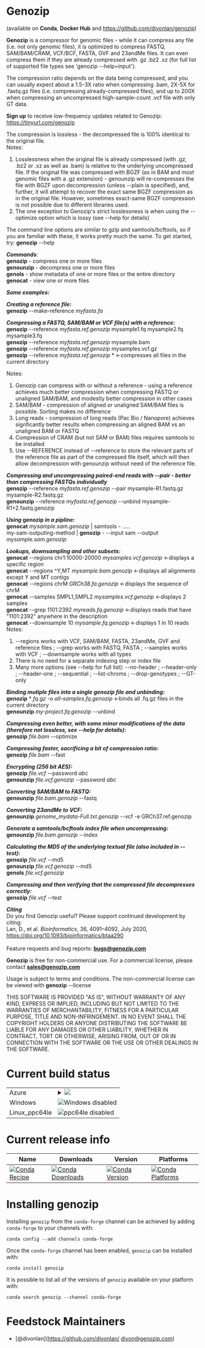 Genozip
=======  
  
(available on **Conda**, **Docker Hub** and https://github.com/divonlan/genozip)  
  
**Genozip** is a compressor for genomic files - while it can compress any file (i.e. not only genomic files), it is optimized to compress FASTQ, SAM/BAM/CRAM, VCF/BCF, FASTA, GVF and 23andMe files. It can even compress them if they are already compressed with .gz .bz2 .xz (for full list of supported file types see 'genozip --help=input').  
  
The compression ratio depends on the data being compressed, and you can usually expect about a 1.5-3X ratio when compressing .bam, 2X-5X for .fastq.gz files (i.e. compressing already-compressed files), and up to 200X when compressing an uncompressed high-sample-count .vcf file with only GT data.  
  
**Sign up** to receive low-frequency updates related to Genozip: https://tinyurl.com/genozip  
  
The compression is lossless - the decompressed file is 100% identical to the original file.  
Notes:   
1. Losslessness when the original file is already compressed (with .gz, .bz2 or .xz as well as .bam) is relative to the underlying uncompressed file. If the original file was compressed with BGZF (as in BAM and most genomic files with a .gz extension) - genounzip will re-compresses the file with BGZF upon decompression (unless --plain is specified), and, further, it will attempt to recover the exact same BGZF compression as in the original file. However, sometimes exact-same BGZF compression is not possible due to different libraries used.  
2. The one exception to Genozip's strict losslessness is when using the --optimize option which is lossy (see --help for details)  
  
The command line options are similar to gzip and samtools/bcftools, so if you are familiar with these, it works pretty much the same. To get started, try: **genozip** --help  
  
***Commands***:   
**genozip**   - compress one or more files   
**genounzip** - decompress one or more files   
**genols**    - show metadata of one or more files or the entire directory   
**genocat**   - view one or more files   
  
***Some examples:***  
  
***Creating a reference file:***  
**genozip** --make-reference *myfasta.fa*  
  
***Compressing a FASTQ, SAM/BAM or VCF file(s) with a reference:***  
**genozip** --reference *myfasta.ref.genozip* mysample1.fq mysample2.fq mysample3.fq  
**genozip** --reference *myfasta.ref.genozip* mysample.bam  
**genozip** --reference *myfasta.ref.genozip* mysamples.vcf.gz  
**genozip** --reference *myfasta.ref.genozip* *     ←compresses all files in the current directory  
  
Notes:  
1. Genozip can compress with or without a reference - using a reference achieves much better compression when compressing FASTQ or unaligned SAM/BAM, and modestly better compression in other cases  
2. SAM/BAM - compression of aligned or unaligned SAM/BAM files is possible. Sorting makes no difference  
3. Long reads - compression of long reads (Pac Bio / Nanopore) achieves signficantly better results when compressing an aligned BAM vs an unaligned BAM or FASTQ  
4. Compression of CRAM (but not SAM or BAM) files requires samtools to be installed  
5. Use --REFERENCE instead of --reference to store the relevant parts of the reference file as part of the compressed file itself, which will then allow decompression with genounzip without need of the reference file.  
  
***Compressing and uncompressing paired-end reads with --pair - better than compressing FASTQs individually***  
**genozip** --reference *myfasta.ref.genozip* --pair mysample-R1.fastq.gz mysample-R2.fastq.gz  
**genounzip** --reference *myfasta.ref.genozip* --unbind mysample-R1+2.fastq.genozip  
  
***Using* genozip *in a pipline:***  
**genocat** *mysample.sam.genozip* | samtools - .....  
my-sam-outputing-method | **genozip** - --input sam --output *mysample.sam.genozip*  
  
***Lookups, downsampling and other subsets:***  
**genocat** --regions chr1:10000-20000 *mysamples.vcf.genozip*   ←displays a specific region  
**genocat** --regions ^Y,MT *mysample.bam.genozip*   ←displays all alignments except Y and MT contigs  
**genocat** --regions chrM *GRCh38.fa.genozip*   ←displays the sequence of chrM  
**genocat** --samples SMPL1,SMPL2 *mysamples.vcf.genozip*   ←displays 2 samples  
**genocat** --grep 1101:2392 *myreads.fq.genozip*   ←displays reads that have "1101:2392" anywhere in the description  
**genocat** --downsample 10 *mysample.fq.genozip*   ←displays 1 in 10 reads  
Notes:  
1. --regions works with VCF, SAM/BAM, FASTA, 23andMe, GVF and reference files ; --grep works with FASTQ, FASTA ; --samples works with VCF ; --downsample works with all types  
2. There is no need for a separate indexing step or index file  
3. Many more options (see --help for full list): --no-header ; --header-only ; --header-one ; --sequential ; --list-chroms ; --drop-genotypes ; --GT-only  
  
***Binding mutiple files into a single genozip file and unbinding:***  
**genozip** **.fq.gz* -o *all-samples.fq.genozip*   ←binds all .fq.gz files in the current directory  
**genounzip** *my-project.fq.genozip* --unbind   
  
***Compressing even better, with some minor modifications of the data (therefore not lossless, see --help for details):***  
**genozip** *file.bam* --optimize   
  
***Compressing faster, sacrificing a bit of compression ratio:***  
**genozip** *file.bam* --fast   
  
***Encrypting (256 bit AES):***  
**genozip** *file.vcf* --password *abc*   
**genounzip** *file.vcf.genozip* --password *abc*   
  
***Converting SAM/BAM to FASTQ:***  
**genounzip** *file.bam.genozip* --fastq  
  
***Converting 23andMe to VCF:***  
**genounzip** *genome_mydata-Full.txt.genozip* --vcf -e GRCh37.ref.genozip  
  
***Generate a samtools/bcftools index file when uncompressing:***  
**genounzip** *file.bam.genozip* --index  
  
***Calculating the MD5 of the underlying textual file (also included in *--test*):***  
**genozip** *file.vcf* --md5   
**genounzip** *file.vcf.genozip* --md5   
**genols** *file.vcf.genozip*  
  
***Compressing and then verifying that the compressed file decompresses correctly:***  
**genozip** *file.vcf* --test   
  
***Citing***  
Do you find Genozip useful? Please support continued development by citing:  
Lan, D., et al. *Bioinformatics*, 36, 4091–4092, July 2020, https://doi.org/10.1093/bioinformatics/btaa290  
<br> 
Feature requests and bug reports: **bugs@genozip.com**   
  
**Genozip** is free for non-commercial use. For a commercial license, please contact **sales@genozip.com**   
  
Usage is subject to terms and conditions. The non-commercial license can be viewed with **genozip** --license  
  
THIS SOFTWARE IS PROVIDED "AS IS", WITHOUT WARRANTY OF ANY KIND, EXPRESS OR IMPLIED, INCLUDING BUT NOT LIMITED TO THE WARRANTIES OF MERCHANTABILITY, FITNESS FOR A PARTICULAR PURPOSE, TITLE AND NON-INFRINGEMENT. IN NO EVENT SHALL THE COPYRIGHT HOLDERS OR ANYONE DISTRIBUTING THE SOFTWARE BE LIABLE FOR ANY DAMAGES OR OTHER LIABILITY, WHETHER IN CONTRACT, TORT OR OTHERWISE, ARISING FROM, OUT OF OR IN CONNECTION WITH THE SOFTWARE OR THE USE OR OTHER DEALINGS IN THE SOFTWARE.  

Current build status
====================


<table>

  <tr>
    <td>Azure</td>
    <td>
      <details>
        <summary>
          <a href="https://dev.azure.com/conda-forge/feedstock-builds/_build/latest?definitionId=8867&branchName=master">
            <img src="https://dev.azure.com/conda-forge/feedstock-builds/_apis/build/status/genozip-feedstock?branchName=master">
          </a>
        </summary>
        <table>
          <thead><tr><th>Variant</th><th>Status</th></tr></thead>
          <tbody><tr>
              <td>linux</td>
              <td>
                <a href="https://dev.azure.com/conda-forge/feedstock-builds/_build/latest?definitionId=8867&branchName=master">
                  <img src="https://dev.azure.com/conda-forge/feedstock-builds/_apis/build/status/genozip-feedstock?branchName=master&jobName=linux&configuration=linux_" alt="variant">
                </a>
              </td>
            </tr><tr>
              <td>osx</td>
              <td>
                <a href="https://dev.azure.com/conda-forge/feedstock-builds/_build/latest?definitionId=8867&branchName=master">
                  <img src="https://dev.azure.com/conda-forge/feedstock-builds/_apis/build/status/genozip-feedstock?branchName=master&jobName=osx&configuration=osx_" alt="variant">
                </a>
              </td>
            </tr>
          </tbody>
        </table>
      </details>
    </td>
  </tr>
  <tr>
    <td>Windows</td>
    <td>
      <img src="https://img.shields.io/badge/Windows-disabled-lightgrey.svg" alt="Windows disabled">
    </td>
  </tr>
  <tr>
    <td>Linux_ppc64le</td>
    <td>
      <img src="https://img.shields.io/badge/ppc64le-disabled-lightgrey.svg" alt="ppc64le disabled">
    </td>
  </tr>
</table>

Current release info
====================

| Name | Downloads | Version | Platforms |
| --- | --- | --- | --- |
| [![Conda Recipe](https://img.shields.io/badge/recipe-genozip-green.svg)](https://anaconda.org/conda-forge/genozip) | [![Conda Downloads](https://img.shields.io/conda/dn/conda-forge/genozip.svg)](https://anaconda.org/conda-forge/genozip) | [![Conda Version](https://img.shields.io/conda/vn/conda-forge/genozip.svg)](https://anaconda.org/conda-forge/genozip) | [![Conda Platforms](https://img.shields.io/conda/pn/conda-forge/genozip.svg)](https://anaconda.org/conda-forge/genozip) |

Installing genozip
==================

Installing `genozip` from the `conda-forge` channel can be achieved by adding `conda-forge` to your channels with:

```
conda config --add channels conda-forge
```

Once the `conda-forge` channel has been enabled, `genozip` can be installed with:

```
conda install genozip
```

It is possible to list all of the versions of `genozip` available on your platform with:

```
conda search genozip --channel conda-forge
```

Feedstock Maintainers
=====================

* [@divonlan](https://github.com/divonlan/ divon@genozip.com)
